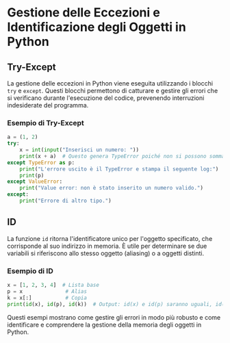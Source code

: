 
# Gestione delle Eccezioni e Identificazione degli Oggetti in Python

## Try-Except

La gestione delle eccezioni in Python viene eseguita utilizzando i blocchi `try` e `except`. Questi blocchi permettono di catturare e gestire gli errori che si verificano durante l'esecuzione del codice, prevenendo interruzioni indesiderate del programma.

### Esempio di Try-Except
```python
a = (1, 2)
try:
    x = int(input("Inserisci un numero: "))
    print(x + a)  # Questo genera TypeError poiché non si possono sommare int e tuple
except TypeError as p:
    print("L'errore uscito è il TypeError e stampa il seguente log:")
    print(p)
except ValueError:
    print("Value error: non è stato inserito un numero valido.")
except:
    print("Errore di altro tipo.")
```

## ID

La funzione `id` ritorna l'identificatore unico per l'oggetto specificato, che corrisponde al suo indirizzo in memoria. È utile per determinare se due variabili si riferiscono allo stesso oggetto (aliasing) o a oggetti distinti.

### Esempio di ID
```python
x = [1, 2, 3, 4]  # Lista base
p = x              # Alias
k = x[:]           # Copia
print(id(x), id(p), id(k))  # Output: id(x) e id(p) saranno uguali, id(k) sarà diverso
```

Questi esempi mostrano come gestire gli errori in modo più robusto e come identificare e comprendere la gestione della memoria degli oggetti in Python.
